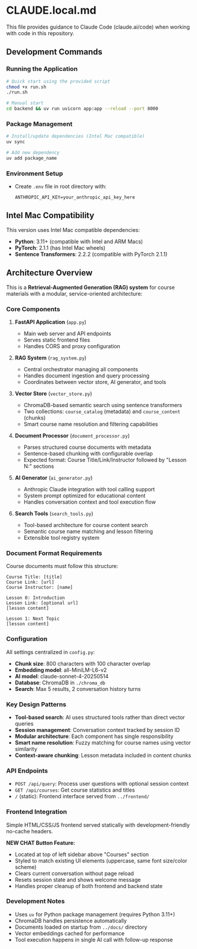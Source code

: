 # CLAUDE.local.md

This file provides guidance to Claude Code (claude.ai/code) when working with code in this repository.

## Development Commands

### Running the Application
```bash
# Quick start using the provided script
chmod +x run.sh
./run.sh

# Manual start
cd backend && uv run uvicorn app:app --reload --port 8000
```

### Package Management
```bash
# Install/update dependencies (Intel Mac compatible)
uv sync

# Add new dependency
uv add package_name
```

### Environment Setup
- Create `.env` file in root directory with:
  ```
  ANTHROPIC_API_KEY=your_anthropic_api_key_here
  ```

## Intel Mac Compatibility

This version uses Intel Mac compatible dependencies:
- **Python**: 3.11+ (compatible with Intel and ARM Macs)
- **PyTorch**: 2.1.1 (has Intel Mac wheels)
- **Sentence Transformers**: 2.2.2 (compatible with PyTorch 2.1.1)

## Architecture Overview

This is a **Retrieval-Augmented Generation (RAG) system** for course materials with a modular, service-oriented architecture:

### Core Components

1. **FastAPI Application** (`app.py`)
   - Main web server and API endpoints
   - Serves static frontend files
   - Handles CORS and proxy configuration

2. **RAG System** (`rag_system.py`)
   - Central orchestrator managing all components
   - Handles document ingestion and query processing
   - Coordinates between vector store, AI generator, and tools

3. **Vector Store** (`vector_store.py`)
   - ChromaDB-based semantic search using sentence transformers
   - Two collections: `course_catalog` (metadata) and `course_content` (chunks)
   - Smart course name resolution and filtering capabilities

4. **Document Processor** (`document_processor.py`)
   - Parses structured course documents with metadata
   - Sentence-based chunking with configurable overlap
   - Expected format: Course Title/Link/Instructor followed by "Lesson N:" sections

5. **AI Generator** (`ai_generator.py`)
   - Anthropic Claude integration with tool calling support
   - System prompt optimized for educational content
   - Handles conversation context and tool execution flow

6. **Search Tools** (`search_tools.py`)
   - Tool-based architecture for course content search
   - Semantic course name matching and lesson filtering
   - Extensible tool registry system

### Document Format Requirements

Course documents must follow this structure:
```
Course Title: [title]
Course Link: [url]
Course Instructor: [name]

Lesson 0: Introduction
Lesson Link: [optional url]
[lesson content]

Lesson 1: Next Topic
[lesson content]
```

### Configuration

All settings centralized in `config.py`:
- **Chunk size**: 800 characters with 100 character overlap
- **Embedding model**: all-MiniLM-L6-v2
- **AI model**: claude-sonnet-4-20250514
- **Database**: ChromaDB in `./chroma_db`
- **Search**: Max 5 results, 2 conversation history turns

### Key Design Patterns

- **Tool-based search**: AI uses structured tools rather than direct vector queries
- **Session management**: Conversation context tracked by session ID
- **Modular architecture**: Each component has single responsibility
- **Smart name resolution**: Fuzzy matching for course names using vector similarity
- **Context-aware chunking**: Lesson metadata included in content chunks

### API Endpoints

- `POST /api/query`: Process user questions with optional session context
- `GET /api/courses`: Get course statistics and titles
- `/` (static): Frontend interface served from `../frontend/`

### Frontend Integration

Simple HTML/CSS/JS frontend served statically with development-friendly no-cache headers.

**NEW CHAT Button Feature:**
- Located at top of left sidebar above "Courses" section
- Styled to match existing UI elements (uppercase, same font size/color scheme)
- Clears current conversation without page reload
- Resets session state and shows welcome message
- Handles proper cleanup of both frontend and backend state

### Development Notes

- Uses `uv` for Python package management (requires Python 3.11+)
- ChromaDB handles persistence automatically
- Documents loaded on startup from `../docs/` directory
- Vector embeddings cached for performance
- Tool execution happens in single AI call with follow-up response